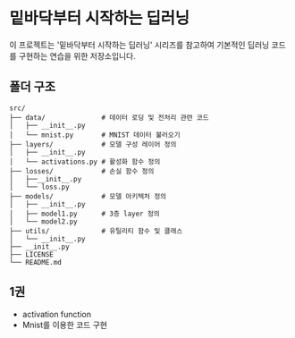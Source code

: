 # 밑바닥부터 시작하는 딥러닝

이 프로젝트는 '밑바닥부터 시작하는 딥러닝' 시리즈를 참고하여 기본적인 딥러닝 코드를 구현하는 연습을 위한 저장소입니다.

## 폴더 구조

```
src/
├── data/              # 데이터 로딩 및 전처리 관련 코드
│   ├── __init__.py
│   └── mnist.py       # MNIST 데이터 불러오기
├── layers/            # 모델 구성 레이어 정의
│   ├── __init__.py
│   └── activations.py # 활성화 함수 정의
├── losses/            # 손실 함수 정의 
│   ├──__init__.py
│   └── loss.py
├── models/            # 모델 아키텍처 정의
│   ├── __init__.py
│   ├── model1.py      # 3층 layer 정의
│   └── model2.py
├── utils/             # 유틸리티 함수 및 클래스
│   └── __init__.py
├── __init__.py
├── LICENSE
└── README.md         
```

## 1권

*   activation function
*   Mnist를 이용한 코드 구현
